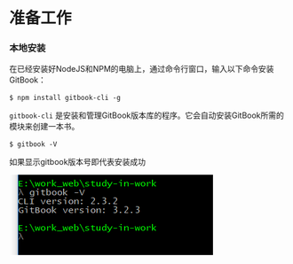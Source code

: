 # 准备工作

### 本地安装

在已经安装好NodeJS和NPM的电脑上，通过命令行窗口，输入以下命令安装GitBook：

```linux
$ npm install gitbook-cli -g
```

`gitbook-cli` 是安装和管理GitBook版本库的程序。它会自动安装GitBook所需的模块来创建一本书。

```
$ gitbook -V
```

如果显示gitbook版本号即代表安装成功

![0-2](assets/0-2.png)